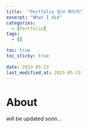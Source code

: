 ```yaml
---
title:  "Portfolio 임시 페이지"
excerpt: "What I did"
categories:
  - [Portfolio]
tags:
  - []

toc: true
toc_sticky: true
 
date: 2023-05-23
last_modified_at: 2023-05-23
---
```

# About
will be updated soon...